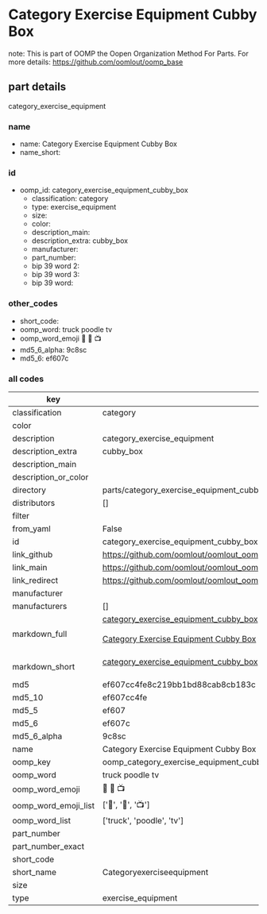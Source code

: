# Category Exercise Equipment Cubby Box  

note: This is part of OOMP the Oopen Organization Method For Parts. For more details: https://github.com/oomlout/oomp_base

##  part details
  



category_exercise_equipment



### name
* name: Category Exercise Equipment Cubby Box
* name_short: 
### id
* oomp_id: category_exercise_equipment_cubby_box
  * classification: category
  * type: exercise_equipment
  * size: 
  * color: 
  * description_main: 
  * description_extra: cubby_box
  * manufacturer: 
  * part_number: 
  * bip 39 word 2: 
  * bip 39 word 3: 
  * bip 39 word: 

### other_codes
* short_code: 
* oomp_word: truck poodle tv
* oomp_word_emoji :truck: :poodle: :tv:
* md5_6_alpha: 9c8sc
* md5_6: ef607c









### all codes 
| key | value |  
| --- | --- |  
| classification | category |  
| color |  |  
| description | category_exercise_equipment |  
| description_extra | cubby_box |  
| description_main |  |  
| description_or_color |   |  
| directory | parts/category_exercise_equipment_cubby_box |  
| distributors | [] |  
| filter |  |  
| from_yaml | False |  
| id | category_exercise_equipment_cubby_box |  
| link_github | https://github.com/oomlout/oomlout_oomp_version_1_messy/tree/main/parts/category_exercise_equipment_cubby_box |  
| link_main | https://github.com/oomlout/oomlout_oomp_version_1_messy/tree/main/parts/category_exercise_equipment_cubby_box |  
| link_redirect | https://github.com/oomlout/oomlout_oomp_version_1_messy/tree/main/parts/category_exercise_equipment_cubby_box |  
| manufacturer |  |  
| manufacturers | [] |  
| markdown_full | [category_exercise_equipment_cubby_box](none)<br>[](none)<br>[Category Exercise Equipment Cubby Box](none)<br><br> |  
| markdown_short | [category_exercise_equipment_cubby_box](none)<br><br> |  
| md5 | ef607cc4fe8c219bb1bd88cab8cb183c |  
| md5_10 | ef607cc4fe |  
| md5_5 | ef607 |  
| md5_6 | ef607c |  
| md5_6_alpha | 9c8sc |  
| name | Category Exercise Equipment Cubby Box |  
| oomp_key | oomp_category_exercise_equipment_cubby_box |  
| oomp_word | truck poodle tv |  
| oomp_word_emoji | :truck: :poodle: :tv: |  
| oomp_word_emoji_list | [':truck:', ':poodle:', ':tv:'] |  
| oomp_word_list | ['truck', 'poodle', 'tv'] |  
| part_number |  |  
| part_number_exact |  |  
| short_code |  |  
| short_name | Categoryexerciseequipment |  
| size |  |  
| type | exercise_equipment |  
